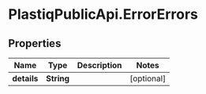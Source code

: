 # PlastiqPublicApi.ErrorErrors

## Properties

Name | Type | Description | Notes
------------ | ------------- | ------------- | -------------
**details** | **String** |  | [optional] 



